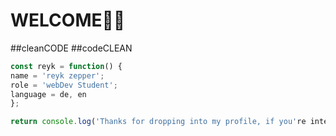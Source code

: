# WELCOME🙏🏻
##cleanCODE
##codeCLEAN

```javascript
const reyk = function() {
name = 'reyk zepper';
role = 'webDev Student';
language = de, en
};

return console.log('Thanks for dropping into my profile, if you're intersted....contact me!?'); ```


